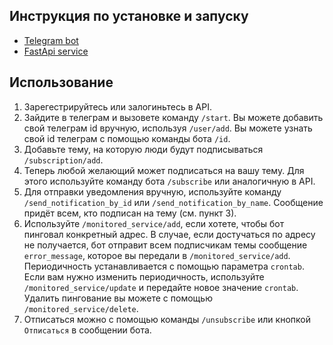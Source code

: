 ## Инструкция по установке и запуску
- [Telegram bot](/telegram_bot/README.md)
- [FastApi service](/fast_api/README.md)
## Использование
1. Зарегестрируйтесь или залогиньтесь в API.
2. Зайдите в телеграм и вызовете команду `/start`. Вы можете добавить свой телеграм id вручную, используя `/user/add`. Вы можете узнать свой id телеграм с помощью команды бота `/id`.
3. Добавьте тему, на которую люди будут подписываться `/subscription/add`.
4. Теперь любой желающий может подписаться на вашу тему. Для этого используйте команду бота `/subscribe` или аналогичную в API.
5. Для отправки уведомления вручную, используйте команду `/send_notification_by_id` или `/send_notification_by_name`. Сообщение придёт всем, кто подписан на тему (см. пункт 3).
6. Используйте `/monitored_service/add`, если хотете, чтобы бот пинговал конкретный адрес. В случае, если достучаться по адресу не получается, бот отправит всем подписчикам темы сообщение `error_message`, которое вы передали в `/monitored_service/add`. Периодичность устанавливается с помощью параметра `crontab`. Если вам нужно изменить периодичность, используйте `/monitored_service/update` и передайте новое значение `crontab`. Удалить пингование вы можете с помощью `/monitored_service/delete`.
7. Отписаться можно с помощью команды `/unsubscribe` или кнопкой `Отписаться` в сообщении бота.

